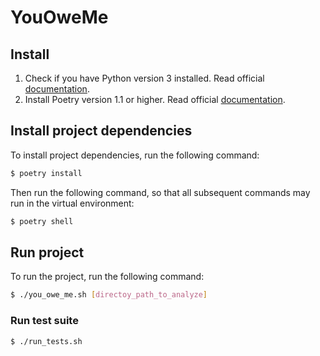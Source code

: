 # YouOweMe

## Install

1. Check if you have Python version 3 installed. Read official [documentation](https://www.python.org/downloads/).
2. Install Poetry version 1.1 or higher. Read official [documentation](https://python-poetry.org/docs/).

## Install project dependencies

To install project dependencies, run the following command:

```bash
$ poetry install
```
Then run the following command, so that all subsequent commands may run in the virtual environment:

```bash
$ poetry shell
```

## Run project

To run the project, run the following command:

```bash
$ ./you_owe_me.sh [directoy_path_to_analyze]
```

### Run test suite
```bash
$ ./run_tests.sh
```

